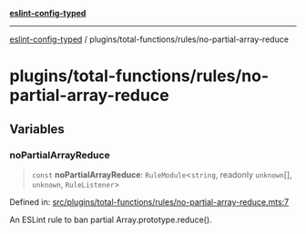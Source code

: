 [**eslint-config-typed**](../../../README.md)

***

[eslint-config-typed](../../../README.md) / plugins/total-functions/rules/no-partial-array-reduce

# plugins/total-functions/rules/no-partial-array-reduce

## Variables

### noPartialArrayReduce

> `const` **noPartialArrayReduce**: `RuleModule`\<`string`, readonly `unknown`[], `unknown`, `RuleListener`\>

Defined in: [src/plugins/total-functions/rules/no-partial-array-reduce.mts:7](https://github.com/noshiro-pf/eslint-config-typed/blob/main/src/plugins/total-functions/rules/no-partial-array-reduce.mts#L7)

An ESLint rule to ban partial Array.prototype.reduce().
